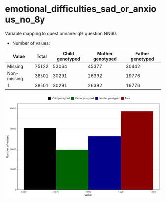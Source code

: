 # emotional_difficulties_sad_or_anxious_no_8y
Variable mapping to questionnaire: q9, question NN60.
- Number of values:

| Value | Total | Child genotyped | Mother genotyped | Father genotyped |
| ----- | ----- | --------------- | ---------------- | ---------------- |
| Missing | 75122 | 53064 | 45377 | 30442 |
| Non-missing | 38501 | 30291 | 26392 | 19776 |
| 1 | 38501 | 30291 | 26392 | 19776 |



![](emotional_difficulties_sad_or_anxious_no_8y_n.png)



